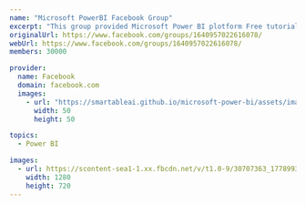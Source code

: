 ```yaml
---
name: "Microsoft PowerBI Facebook Group"
excerpt: "This group provided Microsoft Power BI plotform Free tutorials and Questions and Answers. If any real time issues"
originalUrl: https://www.facebook.com/groups/1640957022616078/
webUrl: https://www.facebook.com/groups/1640957022616078/
members: 30000

provider:
  name: Facebook
  domain: facebook.com
  images:
    - url: "https://smartableai.github.io/microsoft-power-bi/assets/images/organizations/facebook.com-50x50.jpg"
      width: 50
      height: 50

topics:
  - Power BI

images:
  - url: https://scontent-sea1-1.xx.fbcdn.net/v/t1.0-9/30707363_1778993415493874_5927504787779092480_n.jpg?_nc_cat=110&_nc_sid=ca434c&_nc_ohc=X1sVwoaXlIIAX8UmBNE&_nc_ht=scontent-sea1-1.xx&oh=5b17d94fbbcb4855fad878fe12b36f84&oe=5F93FA25
    width: 1280
    height: 720
---
```

